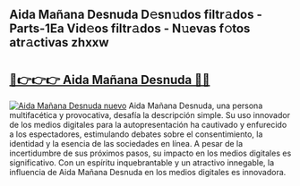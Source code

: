 ## Aida Mañana Desnuda D𝚎sn𝚞dos filtr𝚊dos - Parts-1Ea Vid𝚎os filtr𝚊dos - N𝚞evas f𝚘tos atr𝚊ctivas zhxxw

# <h2><a href="http://mb1wf5.tromn.icu/?c=Aida+Ma%c3%b1ana+Desnuda">🔗👉👉👉 Aida Mañana Desnuda 🔗🔗</a></h2>

[![Aida Mañana Desnuda nuevo](https://i.imgur.com/pEAQMta.gif)](http://mb1wf5.tromn.icu/?c=Aida+Ma%c3%b1ana+Desnuda)
Aida Mañana Desnuda, una persona multifacética y provocativa, desafía la descripción simple. Su uso innovador de los medios digitales para la autopresentación ha cautivado y enfurecido a los espectadores, estimulando debates sobre el consentimiento, la identidad y la esencia de las sociedades en línea. A pesar de la incertidumbre de sus próximos pasos, su impacto en los medios digitales es significativo. Con un espíritu inquebrantable y un atractivo innegable, la influencia de Aida Mañana Desnuda en los medios digitales es innovadora.
